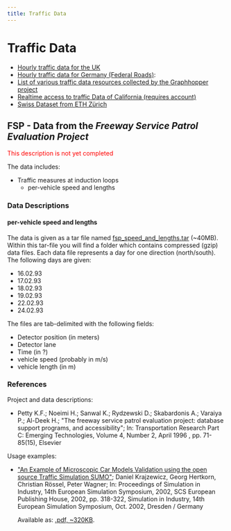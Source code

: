 ```yaml
---
title: Traffic Data
---
```


# Traffic Data

- [Hourly traffic data for the UK](https://roadtraffic.dft.gov.uk/downloads)
- [Hourly traffic data for Germany (Federal Roads)](https://www.bast.de/DE/Verkehrstechnik/Fachthemen/v2-verkehrszaehlung/Stundenwerte.html): 
- [List of various traffic data resources collected by the Graphhopper project](https://github.com/graphhopper/open-traffic-collection)
- [Realtime access to traffic Data of California (requires account)](https://pems.dot.ca.gov/)
- [Swiss Dataset from ETH Zürich](https://utd19.ethz.ch/)

## FSP - Data from the *Freeway Service Patrol Evaluation Project*

<font color="red">This description is not yet completed</font>

The data includes:

- Traffic measures at induction loops
  - per-vehicle speed and lengths

### Data Descriptions

#### per-vehicle speed and lengths

The data is given as a tar file named
[fsp_speed_and_lengths.tar](https://prdownloads.sourceforge.net/sumo/fsp_speed_and_lengths.tar?download)
(\~40MB). Within this tar-file you will find a folder which contains
compressed (gzip) data files. Each data file represents a day for one
direction (north/south). The following days are given:

- 16.02.93
- 17.02.93
- 18.02.93
- 19.02.93
- 22.02.93
- 24.02.93

The files are tab-delimited with the following fields:

- Detector position (in meters)
- Detector lane
- Time (in ?)
- vehicle speed (probably in m/s)
- vehicle length (in m)

### References

Project and data descriptions:

- Petty K.F.; Noeimi H.; Sanwal K.; Rydzewski D.; Skabardonis A.;
  Varaiya P.; Al-Deek H.; "The freeway service patrol evaluation
  project: database support programs, and accessibility"; In:
  Transportation Research Part C: Emerging Technologies, Volume 4,
  Number 2, April 1996 , pp. 71-85(15), Elsevier

Usage examples:

- ["An Example of Microscopic Car Models Validation using the open
  source Traffic Simulation
  SUMO"](https://sumo.dlr.de/pdf/dkrajzew_ESS2002_LOG14_Validation.pdf);
  Daniel Krajzewicz, Georg Hertkorn, Christian Rössel, Peter Wagner;
  In: Proceedings of Simulation in Industry, 14th European Simulation
  Symposium, 2002, SCS European Publishing House, 2002, pp. 318-322,
  Simulation in Industry, 14th European Simulation Symposium, Oct.
  2002, Dresden / Germany

  Available as: [.pdf, \~320KB](https://sumo.dlr.de/pdf/dkrajzew_ESS2002_LOG14_Validation.pdf).
